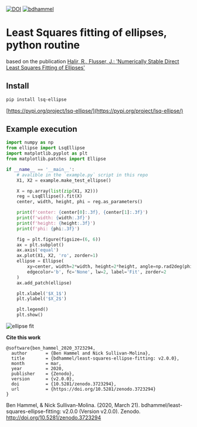 [![DOI](https://zenodo.org/badge/DOI/10.5281/zenodo.3723294.svg)](https://doi.org/10.5281/zenodo.3723294)
[![bdhammel](https://circleci.com/gh/bdhammel/least-squares-ellipse-fitting.svg?style=shield)](https://app.circleci.com/pipelines/github/bdhammel/least-squares-ellipse-fitting)


# Least Squares fitting of ellipses, python routine

based on the  publication
[Halir, R., Flusser, J.: 'Numerically Stable Direct Least Squares
            Fitting of Ellipses'](./media/WSCG98.pdf)

## Install

```bash
pip install lsq-ellipse
```

[https://pypi.org/project/lsq-ellipse/](https://pypi.org/project/lsq-ellipse/)

## Example execution

```python
import numpy as np
from ellipse import LsqEllipse
import matplotlib.pyplot as plt
from matplotlib.patches import Ellipse

if __name__ == '__main__':
    # avalible in the `example.py` script in this repo
    X1, X2 = example.make_test_ellipse()

    X = np.array(list(zip(X1, X2)))
    reg = LsqEllipse().fit(X)
    center, width, height, phi = reg.as_parameters()

    print(f'center: {center[0]:.3f}, {center[1]:.3f}')
    print(f'width: {width:.3f}')
    print(f'height: {height:.3f}')
    print(f'phi: {phi:.3f}')

    fig = plt.figure(figsize=(6, 6))
    ax = plt.subplot()
    ax.axis('equal')
    ax.plot(X1, X2, 'ro', zorder=1)
    ellipse = Ellipse(
        xy=center, width=2*width, height=2*height, angle=np.rad2deg(phi),
        edgecolor='b', fc='None', lw=2, label='Fit', zorder=2
    )
    ax.add_patch(ellipse)

    plt.xlabel('$X_1$')
    plt.ylabel('$X_2$')

    plt.legend()
    plt.show()
```

![ellipse fit](./media/ellipse_fit.png)


**Cite this work**
```
@software{ben_hammel_2020_3723294,
  author       = {Ben Hammel and Nick Sullivan-Molina},
  title        = {bdhammel/least-squares-ellipse-fitting: v2.0.0},
  month        = mar,
  year         = 2020,
  publisher    = {Zenodo},
  version      = {v2.0.0},
  doi          = {10.5281/zenodo.3723294},
  url          = {https://doi.org/10.5281/zenodo.3723294}
}
```
Ben Hammel, & Nick Sullivan-Molina. (2020, March 21). bdhammel/least-squares-ellipse-fitting: v2.0.0 (Version v2.0.0). Zenodo. http://doi.org/10.5281/zenodo.3723294
